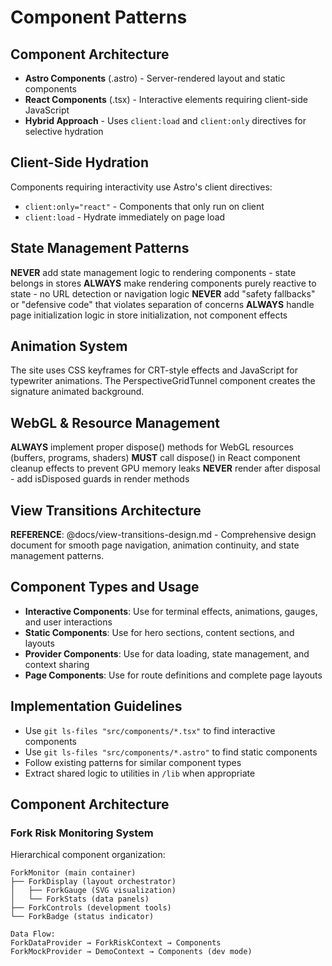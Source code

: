 # Component Patterns

## Component Architecture
- **Astro Components** (.astro) - Server-rendered layout and static components
- **React Components** (.tsx) - Interactive elements requiring client-side JavaScript
- **Hybrid Approach** - Uses `client:load` and `client:only` directives for selective hydration

## Client-Side Hydration
Components requiring interactivity use Astro's client directives:
- `client:only="react"` - Components that only run on client
- `client:load` - Hydrate immediately on page load

## State Management Patterns
**NEVER** add state management logic to rendering components - state belongs in stores
**ALWAYS** make rendering components purely reactive to state - no URL detection or navigation logic
**NEVER** add "safety fallbacks" or "defensive code" that violates separation of concerns
**ALWAYS** handle page initialization logic in store initialization, not component effects

## Animation System
The site uses CSS keyframes for CRT-style effects and JavaScript for typewriter animations. The PerspectiveGridTunnel component creates the signature animated background.

## WebGL & Resource Management
**ALWAYS** implement proper dispose() methods for WebGL resources (buffers, programs, shaders)
**MUST** call dispose() in React component cleanup effects to prevent GPU memory leaks
**NEVER** render after disposal - add isDisposed guards in render methods

## View Transitions Architecture
**REFERENCE**: @docs/view-transitions-design.md - Comprehensive design document for smooth page navigation, animation continuity, and state management patterns.

## Component Types and Usage
- **Interactive Components**: Use for terminal effects, animations, gauges, and user interactions
- **Static Components**: Use for hero sections, content sections, and layouts
- **Provider Components**: Use for data loading, state management, and context sharing
- **Page Components**: Use for route definitions and complete page layouts

## Implementation Guidelines
- Use `git ls-files "src/components/*.tsx"` to find interactive components
- Use `git ls-files "src/components/*.astro"` to find static components
- Follow existing patterns for similar component types
- Extract shared logic to utilities in `/lib` when appropriate

## Component Architecture

### Fork Risk Monitoring System
Hierarchical component organization:
```
ForkMonitor (main container)
├── ForkDisplay (layout orchestrator)
│   ├── ForkGauge (SVG visualization)
│   └── ForkStats (data panels)
├── ForkControls (development tools)
└── ForkBadge (status indicator)

Data Flow:
ForkDataProvider → ForkRiskContext → Components
ForkMockProvider → DemoContext → Components (dev mode)
```
